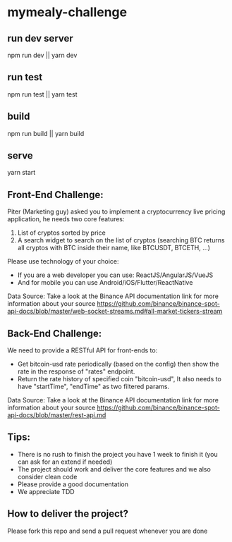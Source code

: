 # mymealy-challenge

## run dev server

npm run dev || yarn dev

## run test

npm run test || yarn test

## build

npm run build || yarn build

## serve

yarn start

## Front-End Challenge:

Piter (Marketing guy) asked you to implement a cryptocurrency live pricing application, he needs two core features:

1. List of cryptos sorted by price
2. A search widget to search on the list of cryptos (searching BTC returns all cryptos with BTC inside their name, like BTCUSDT, BTCETH, ...)

Please use technology of your choice:

- If you are a web developer you can use: ReactJS/AngularJS/VueJS
- And for mobile you can use Android/iOS/Flutter/ReactNative

Data Source:
Take a look at the Binance API documentation link for more information about your source
https://github.com/binance/binance-spot-api-docs/blob/master/web-socket-streams.md#all-market-tickers-stream

## Back-End Challenge:

We need to provide a RESTful API for front-ends to:

- Get bitcoin-usd rate periodically (based on the config) then show the rate in the response of "rates" endpoint.
- Return the rate history of specified coin "bitcoin-usd", It also needs to have "startTime", "endTime" as two filtered params.

Data Source:
Take a look at the Binance API documentation link for more information about your source
https://github.com/binance/binance-spot-api-docs/blob/master/rest-api.md

## Tips:

- There is no rush to finish the project you have 1 week to finish it (you can ask for an extend if needed)
- The project should work and deliver the core features and we also consider clean code
- Please provide a good documentation
- We appreciate TDD

## How to deliver the project?

Please fork this repo and send a pull request whenever you are done
